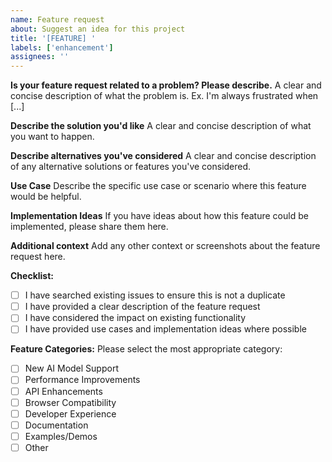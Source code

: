 ```yaml
---
name: Feature request
about: Suggest an idea for this project
title: '[FEATURE] '
labels: ['enhancement']
assignees: ''
---
```


**Is your feature request related to a problem? Please describe.**
A clear and concise description of what the problem is. Ex. I'm always frustrated when [...]

**Describe the solution you'd like**
A clear and concise description of what you want to happen.

**Describe alternatives you've considered**
A clear and concise description of any alternative solutions or features you've considered.

**Use Case**
Describe the specific use case or scenario where this feature would be helpful.

**Implementation Ideas**
If you have ideas about how this feature could be implemented, please share them here.

**Additional context**
Add any other context or screenshots about the feature request here.

**Checklist:**

- [ ] I have searched existing issues to ensure this is not a duplicate
- [ ] I have provided a clear description of the feature request
- [ ] I have considered the impact on existing functionality
- [ ] I have provided use cases and implementation ideas where possible

**Feature Categories:**
Please select the most appropriate category:

- [ ] New AI Model Support
- [ ] Performance Improvements
- [ ] API Enhancements
- [ ] Browser Compatibility
- [ ] Developer Experience
- [ ] Documentation
- [ ] Examples/Demos
- [ ] Other
